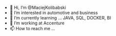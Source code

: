 - 👋 Hi, I’m @MaciejKolibabski
- 👀 I’m interested in automotive and business
- 🌱 I’m currently learning ... JAVA, SQL, DOCKER, BI 
- 💞️ I’m working at Accenture
- 📫 How to reach me ...

<!---
MaciejKolibabski/MaciejKolibabski is a ✨ special ✨ repository because its `README.md` (this file) appears on your GitHub profile.
You can click the Preview link to take a look at your changes.
--->

